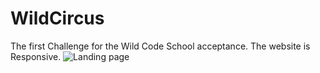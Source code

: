 # WildCircus
The first Challenge for the Wild Code School acceptance.
The website is Responsive.
![Landing page](https://drive.google.com/file/d/1TppM9TWqacGFdU54KiUbegX1oYKq4BQn/view?usp=sharing "WildCircus-Landig")
